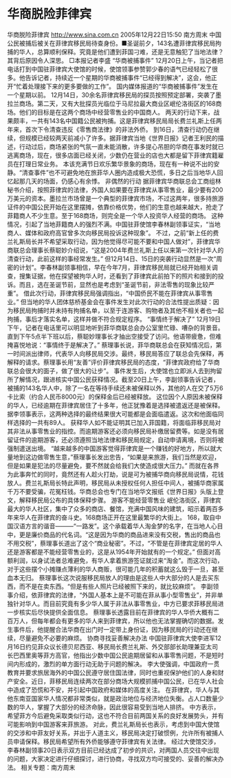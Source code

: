 # 华商脱险菲律宾

华商脱险菲律宾
http://www.sina.com.cn 2005年12月22日15:50 南方周末
中国公民被捕后被关在菲律宾移民局待查身份。■圣诞前夕，143名遭菲律宾移民局拘捕的华人，总算顺利保释。究竟是他们遭到菲国刁难，还是无意触犯了当地法律？其背后原因令人深思。
□本报记者李盛
“华商被捕事件”
12月20日上午，当记者把电话打到中国驻菲律宾大使馆的时候，使馆领事参赞郭少春的语气已经轻松了很多。他告诉记者，持续近一个星期的华商被捕事件“已经得到解决”，这会，他正开“忙着处理接下来的更多要做的工作”。
国内媒体报道的“华商被捕事件”发生在一个星期以前。
12月14日，30余名菲律宾移民局的探员按照预定部署，突袭了墨拉兰商场。第二天，又有大批探员光临位于马尼拉最大商业区岷伦洛街区的168商场。他们的目标是在这两个商场中经营零售业的中国商人。
两天的行动下来，战果颇丰，一共有143名中国籍公民被拘捕。这是菲律宾移民局局长费兰礼斯上任两年来，首次下令清查违反《零售商法律》的非法外侨。
到16日，清查行动仍在继续，但规模已经较两天前减小了许多。据菲律宾当地《世界日报》记者王利民的描述，行动过后，商场紧张的气氛一直未能消散，许多提心吊胆的华商在事发时就已逃离商场，现在，很多店面已经关闭，少数仍在营业的店也大都是留下菲律宾籍雇员在打理日常业务。
本该充满节日欢乐繁华景象的商场，现在有一种说不出的安静。“清查事件”也不可避免地在旅菲华人圈内造成极大恐慌，多日之后当地华人回忆起那几天的场面，仍感心有余悸。
非偶然的行动
据菲律宾华商联总会工商组林秘书介绍，按照菲律宾的法律，外国人如果要在菲律宾从事零售业，最少要有200万美元的资本。墨拉兰市场曾是一个典型的菲律宾市场，不过这两年，很多持旅游证件的中国公民开始在这里摆摊，依靠价格优势，他们的生意也越来越大，抢走了菲籍商人不少生意。至于168商场，则完全是一个华人投资华人经营的商场。
这种情况，引起了当地菲籍商人的强烈不满。中国驻菲使馆李春林副领事证实，“当地商人、媒体和政府高官曾多次向移民局投诉这种现象”。
不过，之前“新上任的费兰礼斯局长并不希望采取行动，因为他觉得尽可能不要和中国人做对”，菲律宾华商联总会理事长蔡聪妙介绍说，“这是2004年费兰礼斯上任以来第一次针对华人的清查行动，此前这样的事经常发生。”
但12月14日、15日的突袭行动显然是一次“周密的计划”。李春林副领事相信，早在今年7月，菲律宾移民局就已经开始相关调查，搜集证据，他在探望被拘华人时，还看到了菲律宾此前拍下的照片和接到的投诉。而且，选在圣诞节前，显然也是考虑到“圣诞节前，非法零售的现象比较严重”。
借此次行动，菲律宾移民局强调指出，“中国侨民不能在菲律宾从事零售业。”
但当地的华人团体慈桥基金会在事件发生对此次行动的合法性提出质疑：因为移民局拘捕时并未持有拘捕名单，以至于连游客、购物者及其他不相关者也一起拘捕，事后才落实名单，这样并做不符合规定程序。
“事情终于解决了”
12月19日下午，记者在电话里可以明显地听到菲华商联总会办公室里忙碌、嘈杂的背景音。直到下午5点半下班以后，蔡聪妙理事长才抽出空接受了访问。他语带疲惫，但难掩喜悦地说：“事情终于是解决了。”
蔡理事长说，菲华商联总会在获知情况后，第一时间派出律师，代表华人向移民局交涉。最终，移民局答应了联总会先保释，再解释的请求。蔡理事长用“友善”评价菲律宾移民局的态度，“菲律宾政府给了华商联总会很大的面子，做了很大的让步”。
事件发生后，大使馆也立即派人去到拘留所了解情况，跟进核实中国公民获释情况。截至20日上午，李副领事告诉记者，被捕的143名华人中，除了一名在等待手续还未被保释以外，其他的人在交了5万6卡比索（约合人民币8000元）的保释金后已经被释放。
这位因个人原因未被保释的华人，已经逾期在菲律宾居住了十多年，他正犹豫着是选择被遣返还是被保释。据李领事表示，这两种选择的最终结果很大可能都是会面临遣返。这次和他面临同样选择的一共有89人。
获释华人如不能证明其已加入菲国籍，将面临菲移民局对其非法从事零售业的指控。而逾期游客还必须向移民局补缴居留费等。如是没有居留证件的逾期游客，还必须遵照当地法律和移民局规定，自动申请离境，否则将被强制遣送出境。
“越来越多的中国游客觉得菲律宾是一个赚钱的好地方，所以就大量地到这边做零售生意，”蔡理事长发出忠告，“如果是来旅游，我们当然是欢迎，但是如果是犯法的尽量避免，要不然就会给我们大使造成很大压力。”
而就在各界为此事奔忙的同时，竟然还有人趁火打劫，说是可为被捕华商向移民局说情，花钱放人。费兰礼斯局长特此声明，移民局从未授权任何人担任中间人，被捕华商家属千万不要受骗，花冤枉钱。华商总会也专门在当地华文报纸《世界日报》头版上登文，解释移民局公布的具体保释步骤。
游客不能经营零售业
岷伦洛街区，菲律宾最大的华人社区，集中了众多的商店、餐馆，充满中国风味的建筑，昭示着两百多年来华人在菲律宾的奋斗史。168商场正开在这里最繁华的大街上。
168，取自中国汉语方言的谐音———“一路发”。这个承载着华人淘金梦的名字，在当地人心目中，更是廉价商品的代名词。“这是因为华商的商品进来没有交税，售出的商品也不用交税”，蔡理事长道出了这个“商业秘密”。不过，“不管是在菲律宾定居的华人还是游客都是不能经营零售业的，这是从1954年开始就有的一个规定。”
但面对高额利润，以身试法者总难避免，有华人拿着旅游签证就过来“淘金”。而这次行动，对于这些摆个小摊赚点薄利的华人商贩，很可能几年的积蓄就这么毁于一旦，甚至血本无归。
蔡理事长这次说服移民局放人的理由是这些人中大部分的人是去买东西，而不是在卖东西。“但是有些人照片已经被照下来的，就比较麻烦”。
李副领事介绍，依菲律宾的法律，“外国人基本上是不可能在菲从事小型零售业”，并非单独针对华人。而目前究竟有多少华人属于非法从事零售业，中方已要求菲移民局进一步核实后尽快提供全面信息。
蔡理事长透露目前在菲律宾的华人华侨大概有二百万人，但每年都会有更多的华人来到菲律宾，所以他也无法掌握确切的数据。发生事件后，他提醒合法华商在出门时一定带上身份证，因为移民局的行动还在继续，尽量避免不必要的麻烦。
协商寻找妥善解决办法
中国驻菲律宾大使李进军12月16日约见菲众议长德贝尼西亚、移民局长费兰礼斯、外交部部长助理兼亚太司长巴西里奥等菲方高官，他指出少数中国公民逾期居留和从事零售问题，不是短时间内形成的，激烈的单方面行动无助于问题的解决。
李大使强调，中国政府一贯教育并要求旅居海外的中国公民遵守居住国法律，同时也重视保护他们的人身和财产安全。近日，菲移民局连续两次在部分商场大规模抓捕中国公民，已在华人社会中造成了恐慌和不安，并引起中国政府和媒体的高度关注。
在菲律宾，华人与其他东南亚国家华人情况都非常类似，就是政治地位与经济地位失衡。占人口数量少数的华人，掌握了大部分的经济命脉，因此很容易受到当地人排挤。
中方表示，希望菲方今后避免采取类似行动，这也不符合目前两国关系的良好发展势头，并有可能影响到中国游客来菲旅游。
对此，费兰礼斯局长也表示，考虑到中国大使馆的交涉和中菲友好关系，并出于人道主义，移民局决定打破惯例，允许所有被捕人员申请保释。移民局希望所有外侨能够遵守菲律宾有关法律。
经过大使馆交涉，李春林副领事20日表示双方目前已经达成了初步的共识，对两国人员交往中出现的问题，大家决定进行仔细探讨，进行协商，寻找双方均可接受的、妥善的解决办法。
相关专题：南方周末 


